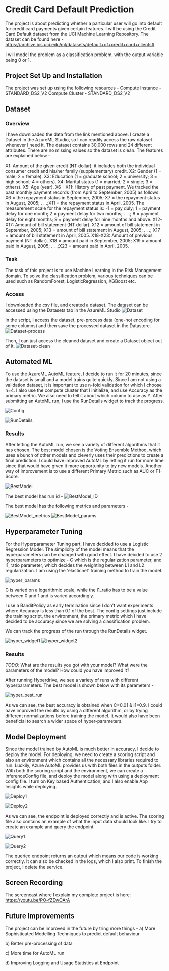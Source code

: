 # Credit Card Default Prediction

The project is about predicting whether a particular user will go into default for credit card payments given certain features. I will be using the Credit Card Default dataset from the UCI Machine Learning Repository. The dataset can be found here - https://archive.ics.uci.edu/ml/datasets/default+of+credit+card+clients#

I will model the problem as a classification problem, with the output variable being 0 or 1.

## Project Set Up and Installation
The project was set up using the following resources - 
Compute Instance - STANDARD_DS2_V2
Compute Cluster - STANDARD_DS2_V2

## Dataset

### Overview
I have downloaded the data from the link mentioned above. I create a Dataset in the AzureML Studio, so I can readily access the raw dataset whenever I need it. The dataset contains 30,000 rows and 24 different attributes. There are no missing values so the dataset is clean. The features are explained below - 

X1: Amount of the given credit (NT dollar): it includes both the individual consumer credit and his/her family (supplementary) credit. 
X2: Gender (1 = male; 2 = female). 
X3: Education (1 = graduate school; 2 = university; 3 = high school; 4 = others). 
X4: Marital status (1 = married; 2 = single; 3 = others).
X5: Age (year). 
X6 - X11: History of past payment. We tracked the past monthly payment records (from April to September, 2005) as follows: X6 = the repayment status in September, 2005; X7 = the repayment status in August, 2005; . . .;X11 = the repayment status in April, 2005. The measurement scale for the repayment status is: -1 = pay duly; 1 = payment delay for one month; 2 = payment delay for two months; . . .; 8 = payment delay for eight months; 9 = payment delay for nine months and above. 
X12-X17: Amount of bill statement (NT dollar). X12 = amount of bill statement in September, 2005; X13 = amount of bill statement in August, 2005; . . .; X17 = amount of bill statement in April, 2005. 
X18-X23: Amount of previous payment (NT dollar). X18 = amount paid in September, 2005; X19 = amount paid in August, 2005; . . .;X23 = amount paid in April, 2005. 

### Task
The task of this project is to use Machine Learning in the Risk Management domain. To solve the classification problem, various techniques can be used such as RandomForest, LogisticRegression, XGBoost etc.

### Access
I downloaded the csv file, and created a dataset. The dataset can be accessed using the Datasets tab in the AzureML Studio
![Dataset](https://github.com/Neo96Mav/Azure-ML-Capstone/blob/main/Screenshots/dataset.png)

In the script, I access the dataset, pre-process data (one-hot encoding for some columns) and then save the processed dataset in the Datastore. 
![Dataset-process](https://github.com/Neo96Mav/Azure-ML-Capstone/blob/main/Screenshots/dataset_access.PNG)

Then, I can just access the cleaned dataset and create a Dataset object out of it. 
![Dataset-clean](https://github.com/Neo96Mav/Azure-ML-Capstone/blob/main/Screenshots/clean_dataset_access.PNG)

## Automated ML
To use the AzureML AutoML feature, I decide to run it for 20 minutes, since the dataset is small and a model trains quite quickly. Since I am not using a validation dataset, it is important to use n-fold validation for which I choose n=4. I also use the compute cluster that I initialize, and use Accuracy as the primary metric. We also need to tell it about which column to use as Y. After submitting an AutoML run, I use the RunDetails widget to track the progress. 

![Config](https://github.com/Neo96Mav/Azure-ML-Capstone/blob/main/Screenshots/automl-config.png)

![RunDetails](https://github.com/Neo96Mav/Azure-ML-Capstone/blob/main/Screenshots/autoML-run-widget.png)

### Results

After letting the AutoML run, we see a variety of different algorithms that it has chosen. The best model chosen is the Voting Ensemble Method, which uses a bunch of other models and cleverly uses their predictions to create a final prediction. I could have improved AutoML by letting it run for more time since that would have given it more opportunity to try new models. Another way of improvement is to use a different Primary Metric such as AUC or F1-Score.

![BestModel](https://github.com/Neo96Mav/Azure-ML-Capstone/blob/main/Screenshots/autoML-best-model.png)

The best model has run id - 
![BestModel_ID](https://github.com/Neo96Mav/Azure-ML-Capstone/blob/main/Screenshots/aml_best_run_properties.PNG)

The best model has the following metrics and parameters - 

![BestModel_metrics](https://github.com/Neo96Mav/Azure-ML-Capstone/blob/main/Screenshots/automl-best-model-metrics.png)
![BestModel_params](https://github.com/Neo96Mav/Azure-ML-Capstone/blob/main/Screenshots/automl-best-model-parameters.png)


## Hyperparameter Tuning

For the Hyperparameter Tuning part, I have decided to use a Logistic Regression Model. The simplicity of the model means that the hyperparameters can be changed with good effect. I have deicded to use 2 hyperparameters to optimize - C which is the regularization parameter, and l1_ratio parameter, which decides the weighting between L1 and L2 regularization. I am using the 'elasticnet' training method to train the model.

![hyper_params](https://github.com/Neo96Mav/Azure-ML-Capstone/blob/main/Screenshots/hyperdrive-params-optimize.png)

C is varied on a logarithmic scale, while the l1_ratio has to be a value between 0 and 1 and is varied accordingly. 

I use a BanditPolicy as early termination since I don't want experiments where Accuracy is less than 0.1 of the best. The config settings just include the training script, the environment, the primary metric which I have decided to be accuracy since we are solving a classification problem.

We can track the progress of the run through the RunDetails widget. 

![hyper_widget1](https://github.com/Neo96Mav/Azure-ML-Capstone/blob/main/Screenshots/hyperdrive-widget-1.png)
![hyper_widget2](https://github.com/Neo96Mav/Azure-ML-Capstone/blob/main/Screenshots/hyperdrive-widget-2.png)

### Results
*TODO*: What are the results you got with your model? What were the parameters of the model? How could you have improved it?

After running Hyperdrive, we see a variety of runs with different hyperparameters. The best model is shown below with its parameters - 

![hyper_best_run](https://github.com/Neo96Mav/Azure-ML-Capstone/blob/main/Screenshots/best-run-hyperdrive.png)

As we can see, the best accuracy is obtained when C=0.01 & l1=0.9. I could have improved the results by using a different algorithm, or by trying different normalizations before training the model. It would also have been beneficial to search a wider space of hyper-parameters.


## Model Deployment
Since the model trained by AutoML is much better in accuracy, I decide to deploy the model. For deploying, we need to create a scoring script and also an environment which contains all the necessary libraries required to run. Luckily, Azure AutoML provides us with both files in the outputs folder. With both the scoring script and the environment, we can create a InferenceConfig file, and deploy the model along with using a deployment config file. I turn on Key based Authentication, and I also enable App Insights while deploying. 

![Deploy1](https://github.com/Neo96Mav/Azure-ML-Capstone/blob/main/Screenshots/automl-deploy.png)

![Deploy2](https://github.com/Neo96Mav/Azure-ML-Capstone/blob/main/Screenshots/deployed-model-active.png)
  
As we can see, the endpoint is deployed correctly and is active. The scoring file also contains an example of what the input data should look like. I try to create an example and query the endpoint. 

![Query1](https://github.com/Neo96Mav/Azure-ML-Capstone/blob/main/Screenshots/endpoint-query-data.png)
  
![Query2](https://github.com/Neo96Mav/Azure-ML-Capstone/blob/main/Screenshots/endpoint-query-result.png)
  
The queried endpoint returns an output which means our code is working correctly. It can also be checked in the logs, which I also print. To finish the project, I delete the service. 
 
## Screen Recording
The screencast where I explain my complete project is here: https://youtu.be/PO-fZEwOArA

## Future Improvements 
The project can be improved in the future by tring more things - 
a) More Sophisticated Modelling Techniques to predict default behaviour 

b) Better pre-processing of data 

c) More time for AutoML run

d) Improving Logging and Usage Statistics at Endpoint
